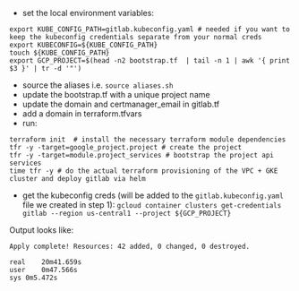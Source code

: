 * set the local environment variables:

```
export KUBE_CONFIG_PATH=gitlab.kubeconfig.yaml # needed if you want to keep the kubeconfig credentials separate from your normal creds
export KUBECONFIG=${KUBE_CONFIG_PATH}
touch ${KUBE_CONFIG_PATH}
export GCP_PROJECT=$(head -n2 bootstrap.tf  | tail -n 1 | awk '{ print $3 }' | tr -d '"')
```

* source the aliases i.e. `source aliases.sh`
* update the bootstrap.tf with a unique project name
* update the domain and certmanager_email in gitlab.tf
* add a domain in terraform.tfvars
* run:

```
terraform init  # install the necessary terraform module dependencies
tfr -y -target=google_project.project # create the project
tfr -y -target=module.project_services # bootstrap the project api services
time tfr -y # do the actual terraform provisioning of the VPC + GKE cluster and deploy gitlab via helm
```

* get the kubeconfig creds (will be added to the `gitlab.kubeconfig.yaml` file we created in step 1): `gcloud container clusters get-credentials gitlab --region us-central1 --project ${GCP_PROJECT}`

Output looks like:
```
Apply complete! Resources: 42 added, 0 changed, 0 destroyed.

real	20m41.659s
user	0m47.566s
sys	0m5.472s
```